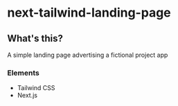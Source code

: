 # next-tailwind-landing-page

## What's this?

A simple landing page advertising a fictional project app 

### Elements

- Tailwind CSS
- Next.js
